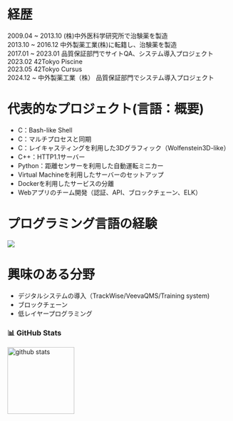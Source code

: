 # 経歴
2009.04 ~ 2013.10 (株)中外医科学研究所で治験薬を製造  
2013.10 ~ 2016.12 中外製薬工業(株)に転籍し、治験薬を製造  
2017.01 ~ 2023.01 品質保証部門でサイトQA、システム導入プロジェクト  
2023.02 42Tokyo Piscine  
2023.05 42Tokyo Cursus  
2024.12 ~ 中外製薬工業（株） 品質保証部門でシステム導入プロジェクト
  
# 代表的なプロジェクト(言語：概要)
- C：Bash-like Shell
- C：マルチプロセスと同期
- C：レイキャスティングを利用した3Dグラフィック（Wolfenstein3D-like）
- C++：HTTP1.1サーバー
- Python：距離センサーを利用した自動運転ミニカー
- Virtual Machineを利用したサーバーのセットアップ
- Dockerを利用したサービスの分離
- Webアプリのチーム開発（認証、API、ブロックチェーン、ELK）

# プログラミング言語の経験  
![](http://github-profile-summary-cards.vercel.app/api/cards/most-commit-language?username=jizots&theme=dark)
  
# 興味のある分野  
- デジタルシステムの導入（TrackWise/VeevaQMS/Training system)
- ブロックチェーン
- 低レイヤープログラミング  
  
### 📊 GitHub Stats  
<p align="left"> 
  <img alt="github stats" height="150px" src="https://github-readme-stats.vercel.app/api?username=jizots&count_private=true&show_icons=true&show_icons=true&theme=onedark" />
</p>

